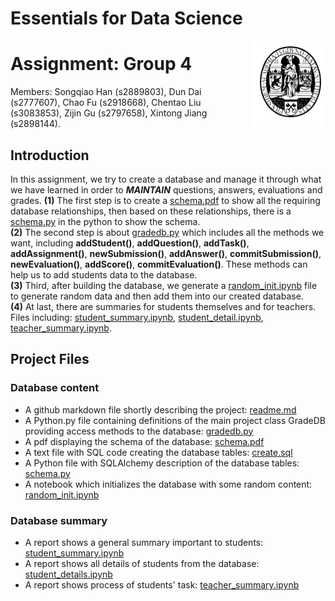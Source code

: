 # Essentials for Data Science
 <a href='https://github.com/hansq358/EfDS_assignment_DBSQL-4'><img src='Leiden.png' align="right" height="139" /></a>

# Assignment: Group 4
Members: Songqiao Han (s2889803), Dun Dai (s2777607), Chao Fu (s2918668), Chentao Liu (s3083853), Zijin Gu (s2797658), Xintong Jiang (s2898144).

## Introduction
In this assignment, we try to create a database and manage it through what we have learned in order to _**MAINTAIN**_ questions, answers, evaluations and grades. 
**(1)** The first step is to create a [schema.pdf](https://github.com/hansq358/EfDS_assignment_DBSQL-4/blob/main/Schema.pdf) to show all the requiring database relationships, then based on these relationships, there is a [schema.py](https://github.com/hansq358/EfDS_assignment_DBSQL-4/blob/main/schema.py) in the python to show the schema. <br />
**(2)** The second step is about [gradedb.py](https://github.com/hansq358/EfDS_assignment_DBSQL-4/blob/main/gradedb.py) which includes all the methods we want, including **addStudent()**, **addQuestion()**, **addTask()**, **addAssignment()**, **newSubmission()**, **addAnswer()**, **commitSubmission()**, **newEvaluation()**, **addScore()**, **commitEvaluation()**. These methods can help us to add students data to the database. <br />
**(3)** Third, after building the database, we generate a [random_init.ipynb](https://github.com/hansq358/EfDS_assignment_DBSQL-4/blob/main/random_init.ipynb) file to generate random data and then add them into our created database.<br />
**(4)** At last, there are summaries for students themselves and for teachers. Files including: [student_summary.ipynb](), [student_detail.ipynb](), [teacher_summary.ipynb]().<br />

## Project Files
### Database content
- A github markdown file shortly describing the project: [readme.md](readme.md)
- A Python.py file containing definitions of the main project class GradeDB providing
access methods to the database: [gradedb.py](gradedb.py)
- A pdf displaying the schema of the database: [schema.pdf](schema.pdf)
- A text file with SQL code creating the database tables: [create.sql](create.sql)
- A  Python file with SQLAlchemy description of the database tables: [schema.py](schema.py)
- A notebook which initializes the database with some random content: [random_init.ipynb](random_init.ipynb)

### Database summary
- A report shows a general summary important to students: [student_summary.ipynb](student_summary.ipynb)
- A report shows all details of students from the database: [student_details.ipynb](student_details.ipynb)
- A report shows process of students' task:   [teacher_summary.ipynb](teacher_summary.ipynb)

